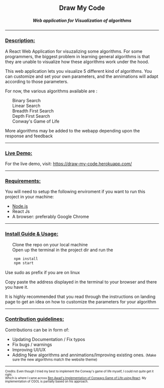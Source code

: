 <h2 style="text-align: center; font-weight: bold;"> Draw My Code </h2>
<h5 style="text-align: center">Web application for Visualization of algorithms </h5>

<hr/>

<h3> <u>Description: </u></h3>
<p>
    A React Web Application for visuzalizing some algorithms. For some programmers, the biggest problem in learning general algorithms is that they are unable to visualize how these algorithms work under the hood.
</p>
<p>
    This web application lets you visualize 5 different kind of algorithms. You can customize and set your own parameters, and the annimations will adapt according to those parameters.
</p>
<p> For now, the various algorithms available are :  </p>
<ul style="list-style:none">
    <li> Binary Search </li>
    <li> Linear Search </li>
    <li> Breadth First Search </li>
    <li> Depth First Search </li>
    <li> Conway's Game of Life </li>
 </ul>

 <p>More algorithms may be added to the webapp depending upon the response and feedback</p>

<hr/>
    <h3><u>Live Demo:</u></h3>
    For the live demo, visit: <a href="https://draw-my-code.herokuapp.com/">https://draw-my-code.herokuapp.com/</a>
<hr/>

<h3> <u>Requirements: </u></h3>
<p> You will need to setup the following enviroment if you want to run this project in your machine: </p>

<ul> 
    <li> <a href="https://nodejs.org/en/download/">Node.js </a>
    <li> React Js </li>
    <li> A browser: preferably Google Chrome </li>
</ul>

<hr/>

<h3> <u>Install Guide & Usage: </u> </h3>
<ul style="list-style: none">
    <li> Clone the repo on your local machine </li>
    <li> Open up the terminal in the project dir and run the 
</ul>

```bash
    npm install
    npm start
```

<p>Use sudo as  prefix if you are on linux</p>
<p> Copy paste the address displayed in the terminal to your browser and there you have it.</p>
<p> It is highly recommended that you read through the instructions on landing page to get an idea on how to customize the parameters for your algorithm </p>

<hr/>
<h3><u> Contribution guidelines: </u></h3>
<p> Contributions can be in form of: </p>
    <ul>
        <li> Updating Documentation / Fix typos </li>
        <li>Fix bugs / warnings</li>
        <li> Improving UI/UX</li>
        <li> Adding New algorithms and annimations/Improving existing ones. <small>(Make sure the new algorithms match the website theme)</smal></li>
    </ul>
<hr/>

<small>Credits: Even though I tried my best to implement the Conway's game of life myself, I could not quite get it right. <br/> Which is where I came across <a href="https://github.com/benawad/react-conway-game-of-life"> Ben Awad's Implementation of Conways Game of Life using React</a>.
My implementation of CGOL is partially based on his approach.</small>
